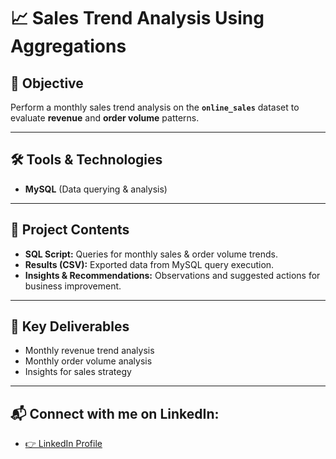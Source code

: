 # 📈 Sales Trend Analysis Using Aggregations  

## 🎯 Objective  
Perform a monthly sales trend analysis on the **`online_sales`** dataset to evaluate **revenue** and **order volume** patterns.

---

## 🛠 Tools & Technologies  
- **MySQL** (Data querying & analysis)  

---

## 📂 Project Contents
- **SQL Script:** Queries for monthly sales & order volume trends.
- **Results (CSV):** Exported data from MySQL query execution.  
- **Insights & Recommendations:** Observations and suggested actions for business improvement.

---

## 📌 Key Deliverables  
- Monthly revenue trend analysis  
- Monthly order volume analysis  
- Insights for sales strategy  

---

## 📬 Connect with me on LinkedIn:
- <a href="https://www.linkedin.com/in/geetha-venkatesan2205/">👉 LinkedIn Profile</a>
